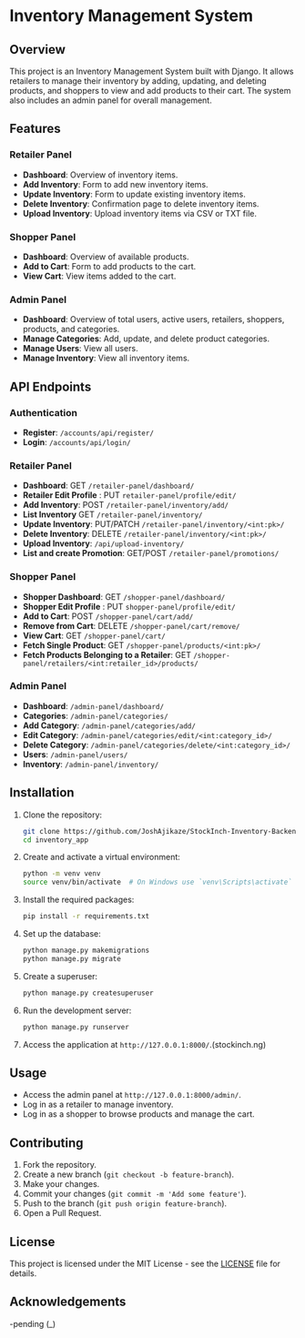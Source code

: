 # Inventory Management System

## Overview

This project is an Inventory Management System built with Django. It allows retailers to manage their inventory by adding, updating, and deleting products, and shoppers to view and add products to their cart. The system also includes an admin panel for overall management.

## Features

### Retailer Panel
- **Dashboard**: Overview of inventory items.
- **Add Inventory**: Form to add new inventory items.
- **Update Inventory**: Form to update existing inventory items.
- **Delete Inventory**: Confirmation page to delete inventory items.
- **Upload Inventory**: Upload inventory items via CSV or TXT file.

### Shopper Panel
- **Dashboard**: Overview of available products.
- **Add to Cart**: Form to add products to the cart.
- **View Cart**: View items added to the cart.

### Admin Panel
- **Dashboard**: Overview of total users, active users, retailers, shoppers, products, and categories.
- **Manage Categories**: Add, update, and delete product categories.
- **Manage Users**: View all users.
- **Manage Inventory**: View all inventory items.

## API Endpoints

### Authentication
- **Register**: `/accounts/api/register/`
- **Login**: `/accounts/api/login/`

### Retailer Panel
- **Dashboard**: GET `/retailer-panel/dashboard/`
- **Retailer Edit Profile** : PUT `retailer-panel/profile/edit/`
- **Add Inventory**: POST `/retailer-panel/inventory/add/`
- **List Inventory** GET `/retailer-panel/inventory/`
- **Update Inventory**: PUT/PATCH `/retailer-panel/inventory/<int:pk>/`
- **Delete Inventory**: DELETE `/retailer-panel/inventory/<int:pk>/`
- **Upload Inventory**: `/api/upload-inventory/`
- **List and create Promotion**: GET/POST `/retailer-panel/promotions/`

### Shopper Panel
- **Shopper Dashboard**: GET `/shopper-panel/dashboard/`
- **Shopper Edit Profile** : PUT `shopper-panel/profile/edit/`
- **Add to Cart**: POST `/shopper-panel/cart/add/`
- **Remove from Cart**: DELETE `/shopper-panel/cart/remove/`
- **View Cart**: GET `/shopper-panel/cart/`
- **Fetch Single Product**: GET `/shopper-panel/products/<int:pk>/`
- **Fetch Products Belonging to a Retailer**: GET `/shopper-panel/retailers/<int:retailer_id>/products/`

### Admin Panel
- **Dashboard**: `/admin-panel/dashboard/`
- **Categories**: `/admin-panel/categories/`
- **Add Category**: `/admin-panel/categories/add/`
- **Edit Category**: `/admin-panel/categories/edit/<int:category_id>/`
- **Delete Category**: `/admin-panel/categories/delete/<int:category_id>/`
- **Users**: `/admin-panel/users/`
- **Inventory**: `/admin-panel/inventory/`

## Installation

1. Clone the repository:
    ```bash
    git clone https://github.com/JoshAjikaze/StockInch-Inventory-Backend.git
    cd inventory_app
    ```

2. Create and activate a virtual environment:
    ```bash
    python -m venv venv
    source venv/bin/activate  # On Windows use `venv\Scripts\activate`
    ```

3. Install the required packages:
    ```bash
    pip install -r requirements.txt
    ```

4. Set up the database:
    ```bash
    python manage.py makemigrations
    python manage.py migrate
    ```

5. Create a superuser:
    ```bash
    python manage.py createsuperuser
    ```

6. Run the development server:
    ```bash
    python manage.py runserver
    ```

7. Access the application at `http://127.0.0.1:8000/`.(stockinch.ng)

## Usage

- Access the admin panel at `http://127.0.0.1:8000/admin/`.
- Log in as a retailer to manage inventory.
- Log in as a shopper to browse products and manage the cart.

## Contributing

1. Fork the repository.
2. Create a new branch (`git checkout -b feature-branch`).
3. Make your changes.
4. Commit your changes (`git commit -m 'Add some feature'`).
5. Push to the branch (`git push origin feature-branch`).
6. Open a Pull Request.

## License

This project is licensed under the MIT License - see the [LICENSE](LICENSE) file for details.

## Acknowledgements
-pending (_)

